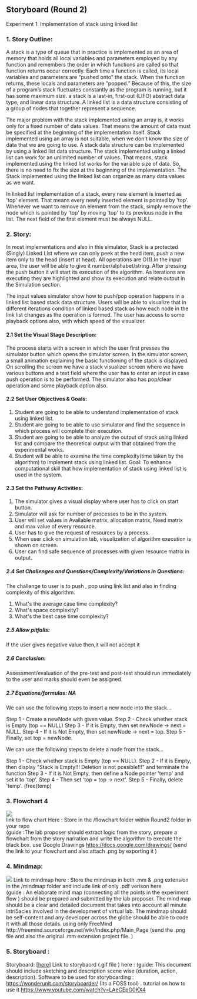 ## Storyboard (Round 2)

Experiment 1: Implementation of stack using linked list

### 1. Story Outline:
A stack is a type of queue that in practice is implemented as an area of memory that holds all local variables and parameters employed by any function and remembers the order in which functions are called so that function returns occur correctly. Each time a function is called, its local variables and parameters are “pushed onto” the stack. When the function returns, these locals and parameters are “popped.” Because of this, the size of a program’s stack fluctuates constantly as the program is running, but it has some maximum size. a stack is a last-in, first-out (LIFO) abstract data type, and linear data structure. A linked list is a data structure consisting of a group of nodes that together represent a sequence.

The major problem with the stack implemented using an array is, it works only for a fixed number of data values. That means the amount of data must be specified at the beginning of the implementation itself. Stack implemented using an array is not suitable, when we don't know the size of data that we are going to use. A stack data structure can be implemented by using a linked list data structure. The stack implemented using a linked list can work for an unlimited number of values. That means, stack implemented using the linked list works for the variable size of data. So, there is no need to fix the size at the beginning of the implementation. The Stack implemented using the linked list can organize as many data values as we want.

In linked list implementation of a stack, every new element is inserted as 'top' element. That means every newly inserted element is pointed by 'top'. Whenever we want to remove an element from the stack, simply remove the node which is pointed by 'top' by moving 'top' to its previous node in the list. The next field of the first element must be always NULL.
### 2. Story:

In most implementations and also in this simulator, Stack is a protected (Singly) Linked List where we can only peek at the head item, push a new item only to the head (insert at head). All operations are O(1).In the input area, the user will be able to give it number/alphabet/string. After pressing the push button it will start its execution of the algorithm. As iterations are executing they are highlighted and show its execution and relate output in the Simulation section.

The input values simulator show how to push/pop operation happens in a linked list based stack data structure. Users will be able to visualize that in different iterations condition of linked based stack as how each node in the link list changes as the operation is formed. The user has access to some playback options also, with which speed of the visualizer.

#### 2.1 Set the Visual Stage Description:

The process starts with a screen in which the user first presses the simulator button which opens the simulator screen. In the simulator screen, a small animation explaining the basic functioning of the stack is displayed. On scrolling the screen we have a stack visualizer screen where we have various buttons and a text field where the user has to enter an input in case push operation is to be performed. The simulator also has pop/clear operation and some playback option also.


#### 2.2 Set User Objectives & Goals:
1. Student are going to be able to understand implementation of stack using linked list.
2. Student are going to be able to use simulator and find the sequence in which process will complete their
execution.
3. Student are going to be able to analyze the output of stack using linked list and compare the theoretical
output with that obtained from the experimental works.
4. Student will be able to examine the time complexity(time taken by the algorithm) to
implement stack using linked list.
Goal: To enhance computational skill that how implementation of stack using linked list is used in the system.

#### 2.3 Set the Pathway Activities:
1. The simulator gives a visual display where user has to click on start button.
2. Simulator will ask for number of processes to be in the system.
3. User will set values in Available matrix, allocation matrix, Need matrix and max
value of every resource.
4. User has to give the request of resources by a process.
5. When user click on simulation tab, visualization of algorithm execution is shown
on screen.
6. User can find safe sequence of processes with given resource matrix in output.

##### 2.4 Set Challenges and Questions/Complexity/Variations in Questions:

The challenge to user is to push , pop using link list
and also in finding complexity of this algorithm.
1. What's the average case time complexity?
2. What's space complexity?
3. What's the best case time complexity?

##### 2.5 Allow pitfalls:
If the user gives negative value then,it will not accept it

##### 2.6 Conclusion:
Assessment/evaluation of the pre-test and post-test should run immediately to the user
and marks should even be assigned.

##### 2.7 Equations/formulas: NA
We can use the following steps to insert a new node into the stack...

Step 1 - Create a newNode with given value.
Step 2 - Check whether stack is Empty (top == NULL)
Step 3 - If it is Empty, then set newNode → next = NULL.
Step 4 - If it is Not Empty, then set newNode → next = top.
Step 5 - Finally, set top = newNode.

We can use the following steps to delete a node from the stack...

Step 1 - Check whether stack is Empty (top == NULL).
Step 2 - If it is Empty, then display "Stack is Empty!!! Deletion is not possible!!!" and terminate the function
Step 3 - If it is Not Empty, then define a Node pointer 'temp' and set it to 'top'.
Step 4 - Then set 'top = top → next'.
Step 5 - Finally, delete 'temp'. (free(temp)


### 3. Flowchart 4
<img src="flowchart/flowchart.png"/><br>
link to flow chart Here : Store in the  /flowchart folder within Round2 folder in your repo
<br>
(guide :The lab proposer should extract logic from the story, prepare a flowchart from the story narration and write the algorithm to execute the black box.  use Google Drawings https://docs.google.com/drawings/ (send the link to your flowchart and also attach .png by exporting it )

### 4. Mindmap:
<img src="mindmap/mindmap.png"/>
 Link to mindmap here : Store the mindmap in both .mm & .png extension in the  /mindmap folder and include link of only .pdf verison here
 <br>
 (guide : An elaborate mind map (connecting all the points in the experiment flow ) should be prepared and submitted by the lab proposer. The mind map should be a clear and detailed document that takes into account all minute intri5acies involved in the development of virtual lab. The mindmap should be self-content and any developer across the globe should be able to code it with all those details. using only FreeMind http://freemind.sourceforge.net/wiki/index.php/Main_Page (send the .png file and also the original .mm extension project file. )

### 5. Storyboard :
Storyboard: <a href="Storyboard/carwiper.gif"> [here]</a>
Link to storybaord (.gif file ) here :
(guide: This document should include sketching and description scene wise (duration, action, description). Software to be used for storyboarding : https://wonderunit.com/storyboarder/ (Its a FOSS tool) . tutorial on how to use it https://www.youtube.com/watch?v=LAeCEpG0KX4
